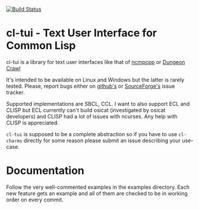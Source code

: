 [![Build Status](https://travis-ci.com/naryl/cl-tui.svg?branch=master)](https://travis-ci.com/naryl/cl-tui)

# cl-tui - Text User Interface for Common Lisp

cl-tui is a library for text user interfaces like that of
[ncmpcpp](http://screenshots.debian.net/screenshots/000/012/942/large.png)
or [Dungeon Crawl](http://screenshots.debian.net/screenshots/000/001/023/large.png)

It's intended to be available on Linux and Windows but the latter is rarely
tested. Please, report bugs either on
[github's](https://github.com/naryl/cl-tui/issues) or
[SourceForge's](https://sourceforge.net/p/cl-tui/tickets/) issue tracker.

Supported implementations are SBCL, CCL. I want to also support ECL and CLISP
but ECL currently can't build osicat (investigated by osicat developers) and
CLISP had a lot of issues with ncurses. Any help with CLISP is appreciated.

`cl-tui` is supposed to be a complete abstraction so if you have to use
`cl-charms` directly for some reason please submit an issue describing your use-case.

# Documentation

Follow the very well-commented examples in the examples directory. Each new
feature gets an example and all of them are checked to be in working order on
every commit.
